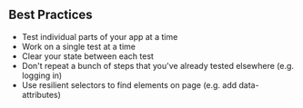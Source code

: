 ## Best Practices

- Test individual parts of your app at a time
- Work on a single test at a time
- Clear your state between each test
- Don't repeat a bunch of steps that you've already tested elsewhere (e.g. logging in)
- Use resilient selectors to find elements on page (e.g. add data- attributes)